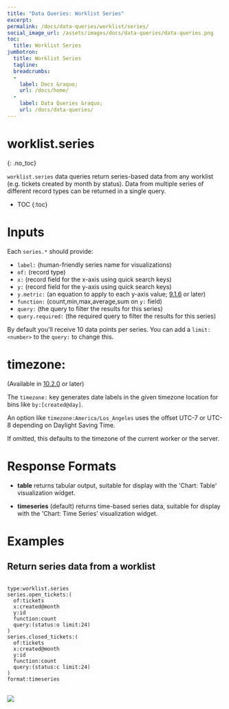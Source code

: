 ```yaml
---
title: "Data Queries: Worklist Series"
excerpt: 
permalink: /docs/data-queries/worklist/series/
social_image_url: /assets/images/docs/data-queries/data-queries.png
toc:
  title: Worklist Series
jumbotron:
  title: Worklist Series
  tagline: 
  breadcrumbs:
  -
    label: Docs &raquo;
    url: /docs/home/
  -
    label: Data Queries &raquo;
    url: /docs/data-queries/
---
```


# worklist.series
{: .no_toc}

`worklist.series` data queries return series-based data from any worklist (e.g. tickets created by month by status). Data from multiple series of different record types can be returned in a single query.

* TOC
{:toc}

# Inputs

Each `series.*` should provide:
* `label:` (human-friendly series name for visualizations)
* `of:` (record type)
* `x:` (record field for the x-axis using quick search keys)
* `y:` (record field for the y-axis using quick search keys)
* `y.metric:` (an equation to apply to each y-axis value; [9.1.6](/releases/9.1.6/) or later)
* `function:` (count,min,max,average,sum on `y:` field)
* `query:` (the query to filter the results for this series)
* `query.required:` (the required query to filter the results for this series)

By default you'll receive 10 data points per series. You can add a `limit:<number>` to the `query:` to change this.

# timezone:

(Available in [10.2.0](/releases/10.2.0/) or later)

The `timezone:` key generates date labels in the given timezone location for bins like `by:[created@day]`.

An option like `timezone:America/Los_Angeles` uses the offset UTC-7 or UTC-8 depending on Daylight Saving Time.

If omitted, this defaults to the timezone of the current worker or the server.

# Response Formats

* **table** returns tabular output, suitable for display with the 'Chart: Table' visualization widget.

* **timeseries** (default) returns time-based series data, suitable for display with the 'Chart: Time Series' visualization widget.

# Examples

## Return series data from a worklist

<pre>
<code class="language-cerb">
type:worklist.series 
series.open_tickets:(
  of:tickets 
  x:created@month 
  y:id 
  function:count 
  query:(status:o limit:24)
) 
series.closed_tickets:(
  of:tickets 
  x:created@month 
  y:id 
  function:count 
  query:(status:c limit:24)
)
format:timeseries
</code>
</pre>

<div class="cerb-screenshot">
<img src="/assets/images/docs/data-queries/data-queries-worklist-timeseries-created.png" class="screenshot">
</div>
